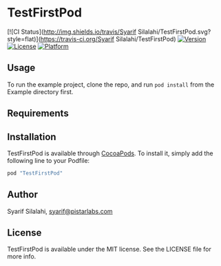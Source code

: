 # TestFirstPod

[![CI Status](http://img.shields.io/travis/Syarif Silalahi/TestFirstPod.svg?style=flat)](https://travis-ci.org/Syarif Silalahi/TestFirstPod)
[![Version](https://img.shields.io/cocoapods/v/TestFirstPod.svg?style=flat)](http://cocoapods.org/pods/TestFirstPod)
[![License](https://img.shields.io/cocoapods/l/TestFirstPod.svg?style=flat)](http://cocoapods.org/pods/TestFirstPod)
[![Platform](https://img.shields.io/cocoapods/p/TestFirstPod.svg?style=flat)](http://cocoapods.org/pods/TestFirstPod)

## Usage

To run the example project, clone the repo, and run `pod install` from the Example directory first.

## Requirements

## Installation

TestFirstPod is available through [CocoaPods](http://cocoapods.org). To install
it, simply add the following line to your Podfile:

```ruby
pod "TestFirstPod"
```

## Author

Syarif Silalahi, syarif@pistarlabs.com

## License

TestFirstPod is available under the MIT license. See the LICENSE file for more info.
